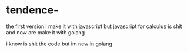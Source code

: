 # tendence-
the first version i make it with javascript but javascript for calculus is shit and 
now are make it with golang

i know is shit the code but im new in golang
